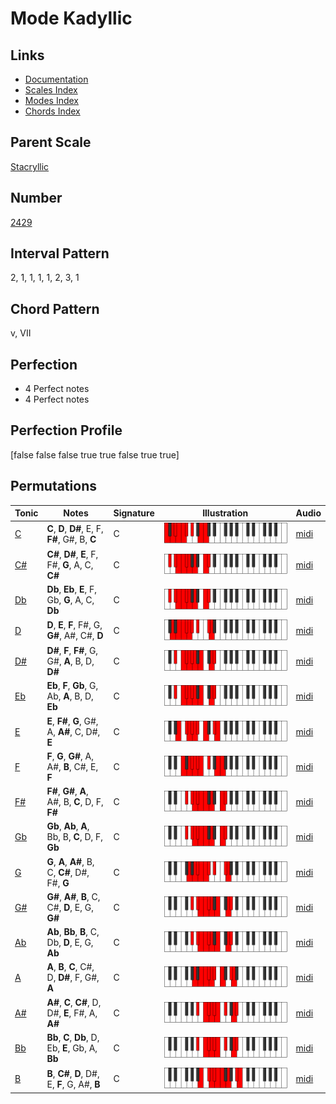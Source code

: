 # Mode Kadyllic

## Links

- [Documentation](index.md)
- [Scales Index](Scales.md)
- [Modes Index](Modes.md)
- [Chords Index](Chords.md)

## Parent Scale

[Stacryllic](ScaleStacryllic.md)

## Number

[2429](https://ianring.com/musictheory/scales/2429)

## Interval Pattern

2, 1, 1, 1, 1, 2, 3, 1

## Chord Pattern

v, VII

## Perfection

- 4 Perfect notes
- 4 Perfect notes

## Perfection Profile

[false false false true true false true true]

## Permutations

| Tonic | Notes | Signature | Illustration | Audio |
|-------|-------|-----------|--------------|-------|
| [C](ModeCNaturalKadyllic.md) | **C**, **D**, **D#**, E, F, **F#**, G#, B, **C** | C | ![CNaturalKadyllic](ModeCNaturalKadyllic.png) | [midi](https://github.com/edipermadi/music/blob/main/docs/ModeCNaturalKadyllic.mid?raw=true) |
| [C#](ModeCSharpKadyllic.md) | **C#**, **D#**, **E**, F, F#, **G**, A, C, **C#** | C | ![CSharpKadyllic](ModeCSharpKadyllic.png) | [midi](https://github.com/edipermadi/music/blob/main/docs/ModeCSharpKadyllic.mid?raw=true) |
| [Db](ModeDFlatKadyllic.md) | **Db**, **Eb**, **E**, F, Gb, **G**, A, C, **Db** | C | ![DFlatKadyllic](ModeDFlatKadyllic.png) | [midi](https://github.com/edipermadi/music/blob/main/docs/ModeDFlatKadyllic.mid?raw=true) |
| [D](ModeDNaturalKadyllic.md) | **D**, **E**, **F**, F#, G, **G#**, A#, C#, **D** | C | ![DNaturalKadyllic](ModeDNaturalKadyllic.png) | [midi](https://github.com/edipermadi/music/blob/main/docs/ModeDNaturalKadyllic.mid?raw=true) |
| [D#](ModeDSharpKadyllic.md) | **D#**, **F**, **F#**, G, G#, **A**, B, D, **D#** | C | ![DSharpKadyllic](ModeDSharpKadyllic.png) | [midi](https://github.com/edipermadi/music/blob/main/docs/ModeDSharpKadyllic.mid?raw=true) |
| [Eb](ModeEFlatKadyllic.md) | **Eb**, **F**, **Gb**, G, Ab, **A**, B, D, **Eb** | C | ![EFlatKadyllic](ModeEFlatKadyllic.png) | [midi](https://github.com/edipermadi/music/blob/main/docs/ModeEFlatKadyllic.mid?raw=true) |
| [E](ModeENaturalKadyllic.md) | **E**, **F#**, **G**, G#, A, **A#**, C, D#, **E** | C | ![ENaturalKadyllic](ModeENaturalKadyllic.png) | [midi](https://github.com/edipermadi/music/blob/main/docs/ModeENaturalKadyllic.mid?raw=true) |
| [F](ModeFNaturalKadyllic.md) | **F**, **G**, **G#**, A, A#, **B**, C#, E, **F** | C | ![FNaturalKadyllic](ModeFNaturalKadyllic.png) | [midi](https://github.com/edipermadi/music/blob/main/docs/ModeFNaturalKadyllic.mid?raw=true) |
| [F#](ModeFSharpKadyllic.md) | **F#**, **G#**, **A**, A#, B, **C**, D, F, **F#** | C | ![FSharpKadyllic](ModeFSharpKadyllic.png) | [midi](https://github.com/edipermadi/music/blob/main/docs/ModeFSharpKadyllic.mid?raw=true) |
| [Gb](ModeGFlatKadyllic.md) | **Gb**, **Ab**, **A**, Bb, B, **C**, D, F, **Gb** | C | ![GFlatKadyllic](ModeGFlatKadyllic.png) | [midi](https://github.com/edipermadi/music/blob/main/docs/ModeGFlatKadyllic.mid?raw=true) |
| [G](ModeGNaturalKadyllic.md) | **G**, **A**, **A#**, B, C, **C#**, D#, F#, **G** | C | ![GNaturalKadyllic](ModeGNaturalKadyllic.png) | [midi](https://github.com/edipermadi/music/blob/main/docs/ModeGNaturalKadyllic.mid?raw=true) |
| [G#](ModeGSharpKadyllic.md) | **G#**, **A#**, **B**, C, C#, **D**, E, G, **G#** | C | ![GSharpKadyllic](ModeGSharpKadyllic.png) | [midi](https://github.com/edipermadi/music/blob/main/docs/ModeGSharpKadyllic.mid?raw=true) |
| [Ab](ModeAFlatKadyllic.md) | **Ab**, **Bb**, **B**, C, Db, **D**, E, G, **Ab** | C | ![AFlatKadyllic](ModeAFlatKadyllic.png) | [midi](https://github.com/edipermadi/music/blob/main/docs/ModeAFlatKadyllic.mid?raw=true) |
| [A](ModeANaturalKadyllic.md) | **A**, **B**, **C**, C#, D, **D#**, F, G#, **A** | C | ![ANaturalKadyllic](ModeANaturalKadyllic.png) | [midi](https://github.com/edipermadi/music/blob/main/docs/ModeANaturalKadyllic.mid?raw=true) |
| [A#](ModeASharpKadyllic.md) | **A#**, **C**, **C#**, D, D#, **E**, F#, A, **A#** | C | ![ASharpKadyllic](ModeASharpKadyllic.png) | [midi](https://github.com/edipermadi/music/blob/main/docs/ModeASharpKadyllic.mid?raw=true) |
| [Bb](ModeBFlatKadyllic.md) | **Bb**, **C**, **Db**, D, Eb, **E**, Gb, A, **Bb** | C | ![BFlatKadyllic](ModeBFlatKadyllic.png) | [midi](https://github.com/edipermadi/music/blob/main/docs/ModeBFlatKadyllic.mid?raw=true) |
| [B](ModeBNaturalKadyllic.md) | **B**, **C#**, **D**, D#, E, **F**, G, A#, **B** | C | ![BNaturalKadyllic](ModeBNaturalKadyllic.png) | [midi](https://github.com/edipermadi/music/blob/main/docs/ModeBNaturalKadyllic.mid?raw=true) |
